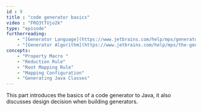 ```yaml
---
id : 9
title : "code generator basics"
video : "FRO3tTUjo2k"
type: "episode"
furtherreading:
    - "[Generator Language](https://www.jetbrains.com/help/mps/generator-language.html)"
    - "[Generator Algorithm](https://www.jetbrains.com/help/mps/the-generator-algorithm.html)"
concepts:
    - "Property Macro "
    - "Reduction Rule"
    - "Root Mapping Rule"
    - "Mapping Configuration"
    - "Generating Java Classes"
---
```


This part introduces the basics of a code generator to Java, it also discusses design decision when building generators. 
